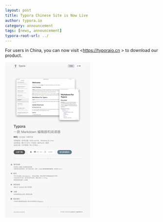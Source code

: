 ```yaml
---
layout: post
title: Typora Chinese Site is Now Live
author: typora.io
category: announcement
tags: [news, announcement]
typora-root-url: ../
---
```




For users in China, you can now visit <https://typoraio.cn > to download our product.

<img src="/media/news/typora.com.cn.png" alt="typora.com.cn" style="zoom:50%;" />
